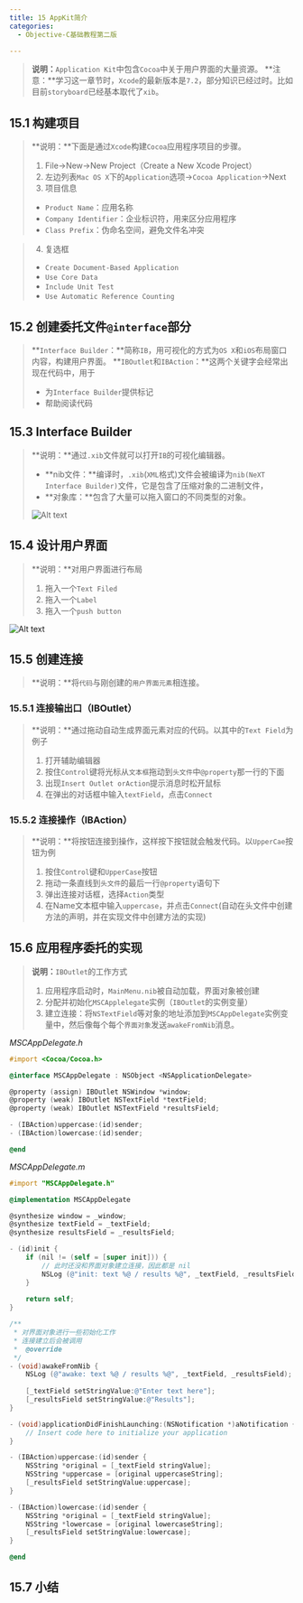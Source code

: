 ```yaml
---
title: 15 AppKit简介
categories:
  - Objective-C基础教程第二版

---
```


>**说明：**`Application Kit`中包含`Cocoa`中关于用户界面的大量资源。
>**注意：**学习这一章节时，`Xcode`的最新版本是`7.2`，部分知识已经过时。比如目前`storyboard`已经基本取代了`xib`。

## 15.1	构建项目
>**说明：**下面是通过`Xcode`构建`Cocoa`应用程序项目的步骤。
>1. File->New->New Project（Create a New Xcode Project）
>2. 左边列表`Mac OS X`下的`Application`选项->`Cocoa Application`->Next
>3.  项目信息
>+  `Product Name`：应用名称
>+ `Company Identifier`：企业标识符，用来区分应用程序
>+ `Class Prefix`：伪命名空间，避免文件名冲突

>4. 复选框
>+ `Create Document-Based Application`
>+ `Use Core Data`
>+ `Include Unit Test`
>+ `Use Automatic Reference Counting`

## 15.2	创建委托文件`@interface`部分
>**`Interface Builder`：**简称`IB`，用可视化的方式为`OS X`和`iOS`布局窗口内容，构建用户界面。
>**`IBOutlet`和`IBAction`：**这两个关键字会经常出现在代码中，用于
>+ 为`Interface Builder`提供标记
>+ 帮助阅读代码


## 15.3	Interface Builder
>**说明：**通过`.xib`文件就可以打开`IB`的可视化编辑器。
>+ **nib文件：**编译时，`.xib`(`XML`格式)文件会被编译为`nib(NeXT Interface Builder)`文件，它是包含了压缩对象的二进制文件，
>+ **对象库：**包含了大量可以拖入窗口的不同类型的对象。
>
>![Alt text](http://cdn.mengqingshen.com/img/%E5%B1%8F%E5%B9%95%E5%BF%AB%E7%85%A7%202016-01-25%20%E4%B8%8B%E5%8D%8810.17.36.png)


## 15.4	设计用户界面
>**说明：**对用户界面进行布局
>1. 拖入一个`Text Filed`
>2. 拖入一个`Label`
>3. 拖入一个`push button`

![Alt text](http://cdn.mengqingshen.com/img/%E5%B1%8F%E5%B9%95%E5%BF%AB%E7%85%A7%202016-01-25%20%E4%B8%8B%E5%8D%8810.42.36.png)


## 15.5	创建连接
>**说明：**将`代码`与刚创建的`用户界面元素`相连接。

### 15.5.1	连接输出口（IBOutlet）
>**说明：**通过拖动自动生成界面元素对应的代码。以其中的`Text Field`为例子
>1. 打开辅助编辑器
>2. 按住`Control`键将光标从`文本框`拖动到`头文件`中`@property`那一行的下面
>3. 出现`Insert Outlet orAction`提示消息时松开鼠标
>4. 在弹出的对话框中输入`textField`，点击`Connect`


### 15.5.2	连接操作（IBAction）
>**说明：**将按钮连接到操作，这样按下按钮就会触发代码。以`UpperCae`按钮为例
>1. 按住`Control`键和`UpperCase`按钮
>2. 拖动一条直线到`头文件`的最后一行`@property`语句下
>3. 弹出连接对话框，选择`Action`类型
>4. 在Name文本框中输入`uppercase`，并点击`Connect`(自动在头文件中创建方法的声明，并在实现文件中创建方法的实现)

## 15.6	应用程序委托的实现
>**说明：**`IBOutlet`的工作方式
>1. 应用程序启动时，`MainMenu.nib`被自动加载，界面对象被创建
>2. 分配并初始化`MSCApplelegate`实例（`IBOutlet`的实例变量）
>3. 建立连接：将`NSTextField`等对象的地址添加到`MSCAppDelegate`实例变量中，然后像每个每个`界面对象`发送`awakeFromNib`消息。

*MSCAppDelegate.h*

```objective-c
#import <Cocoa/Cocoa.h>

@interface MSCAppDelegate : NSObject <NSApplicationDelegate>

@property (assign) IBOutlet NSWindow *window;
@property (weak) IBOutlet NSTextField *textField;
@property (weak) IBOutlet NSTextField *resultsField;

- (IBAction)uppercase:(id)sender;
- (IBAction)lowercase:(id)sender;

@end
```
*MSCAppDelegate.m*

```objective-c
#import "MSCAppDelegate.h"

@implementation MSCAppDelegate

@synthesize window = _window;
@synthesize textField = _textField;
@synthesize resultsField = _resultsField;

- (id)init {
	if (nil != (self = [super init])) {
        // 此时还没和界面对象建立连接，因此都是 nil
		NSLog (@"init: text %@ / results %@", _textField, _resultsField);
	}
	
	return self;	
}

/**
 * 对界面对象进行一些初始化工作
 * 连接建立后会被调用
 *  @override
 */
- (void)awakeFromNib {
	NSLog (@"awake: text %@ / results %@", _textField, _resultsField);
	
	[_textField setStringValue:@"Enter text here"];
	[_resultsField setStringValue:@"Results"];
}

- (void)applicationDidFinishLaunching:(NSNotification *)aNotification {
    // Insert code here to initialize your application
}

- (IBAction)uppercase:(id)sender {
	NSString *original = [_textField stringValue];
	NSString *uppercase = [original uppercaseString];
	[_resultsField setStringValue:uppercase];
}

- (IBAction)lowercase:(id)sender {
	NSString *original = [_textField stringValue];
	NSString *lowercase = [original lowercaseString];
	[_resultsField setStringValue:lowercase];
}

@end

```

## 15.7	小结
